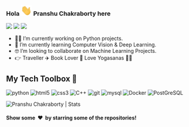 ### Hola <img src="https://raw.githubusercontent.com/ABSphreak/ABSphreak/master/gifs/Hi.gif" width="30px"> Pranshu Chakraborty here
[<img height="30" src="https://img.shields.io/badge/twitter-%231DA1F2.svg?&style=for-the-badge&logo=twitter&logoColor=white" />][Twitter]
[<img height="30" src = "https://img.shields.io/badge/Youtube-%23E4405F.svg?&style=for-the-badge&logo=Youtube&logoColor=white">][Youtube] 
[<img height="30" src="https://img.shields.io/badge/linkedin-blue.svg?&style=for-the-badge&logo=linkedin&logoColor=white" />][LinkedIn]
- :man_technologist: I’m currently working on Python projects.
- 🌱 I’m currently learning Computer Vision & Deep Learning.
- :nerd_face: I’m looking to collaborate on Machine Learning Projects.
- :point_right: Traveller ✈️ Book Lover 📖 Love Yogasanas :lotus_position_man:

## My Tech Toolbox 🧰

<p align="left">
  <img src="https://cdn3.iconfinder.com/data/icons/logos-and-brands-adobe/512/267_Python-512.png" alt="python" width="40" height="40"/> 
  <img src="https://upload.wikimedia.org/wikipedia/commons/thumb/6/61/HTML5_logo_and_wordmark.svg/512px-HTML5_logo_and_wordmark.svg.png" alt="html5" height="40"/> 
  <img src="https://upload.wikimedia.org/wikipedia/commons/thumb/d/d5/CSS3_logo_and_wordmark.svg/1200px-CSS3_logo_and_wordmark.svg.png" alt="css3" height="40"/> 
  <img src="https://i.pinimg.com/originals/99/f8/87/99f887833c475448723d3c9ac16c179b.png" alt="C++" width="40" height="40"/> 
  <img src="https://www.vectorlogo.zone/logos/git-scm/git-scm-icon.svg" alt="git" width="40" height="40"/> 
  <img src="https://i.pinimg.com/originals/50/f1/58/50f1582a95bdac10f1c3fa295c8b947b.png" alt="mysql" width="40" height="40"/>
  <img src="https://cdn3.iconfinder.com/data/icons/logos-and-brands-adobe/512/97_Docker-512.png" alt="Docker" width="40" height="40"/>
  <img src="https://upload.wikimedia.org/wikipedia/commons/2/29/Postgresql_elephant.svg" alt="PostGreSQL" width="40" height="40"/>
</p>

<img src="https://github-readme-stats.vercel.app/api?username=PranshuC&show_icons=true&theme=gotham" alt="Pranshu Chakraborty | Stats" />
<h4>Show some &nbsp;❤️&nbsp; by starring some of the repositories!</h4>

[linkedin]: https://www.linkedin.com/in/pranshuc1/
[twitter]: https://twitter.com/pranshuc1
[youtube]: https://youtube.com/pranshuc
[Hashnode]: https://pranshuc.com
[Medium]: https://medium.com/@pranshuc1
